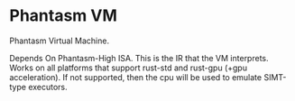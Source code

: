 # Phantasm VM

Phantasm Virtual Machine.

Depends On Phantasm-High ISA. This is the IR that the VM interprets.
Works on all platforms that support rust-std and rust-gpu (+gpu acceleration). If not supported, then the cpu will be used to emulate SIMT-type executors.
